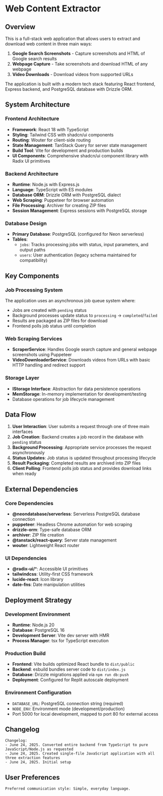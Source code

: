 # Web Content Extractor

## Overview

This is a full-stack web application that allows users to extract and download web content in three main ways:

1. **Google Search Screenshots** - Capture screenshots and HTML of Google search results
2. **Webpage Capture** - Take screenshots and download HTML of any webpage
3. **Video Downloads** - Download videos from supported URLs

The application is built with a modern tech stack featuring React frontend, Express backend, and PostgreSQL database with Drizzle ORM.

## System Architecture

### Frontend Architecture
- **Framework**: React 18 with TypeScript
- **Styling**: Tailwind CSS with shadcn/ui components
- **Routing**: Wouter for client-side routing
- **State Management**: TanStack Query for server state management
- **Build Tool**: Vite for development and production builds
- **UI Components**: Comprehensive shadcn/ui component library with Radix UI primitives

### Backend Architecture
- **Runtime**: Node.js with Express.js
- **Language**: TypeScript with ES modules
- **Database ORM**: Drizzle ORM with PostgreSQL dialect
- **Web Scraping**: Puppeteer for browser automation
- **File Processing**: Archiver for creating ZIP files
- **Session Management**: Express sessions with PostgreSQL storage

### Database Design
- **Primary Database**: PostgreSQL (configured for Neon serverless)
- **Tables**:
  - `jobs`: Tracks processing jobs with status, input parameters, and output paths
  - `users`: User authentication (legacy schema maintained for compatibility)

## Key Components

### Job Processing System
The application uses an asynchronous job queue system where:
- Jobs are created with `pending` status
- Background processes update status to `processing` → `completed`/`failed`
- Results are packaged as ZIP files for download
- Frontend polls job status until completion

### Web Scraping Services
- **ScraperService**: Handles Google search capture and general webpage screenshots using Puppeteer
- **VideoDownloaderService**: Downloads videos from URLs with basic HTTP handling and redirect support

### Storage Layer
- **IStorage Interface**: Abstraction for data persistence operations
- **MemStorage**: In-memory implementation for development/testing
- Database operations for job lifecycle management

## Data Flow

1. **User Interaction**: User submits a request through one of three main interfaces
2. **Job Creation**: Backend creates a job record in the database with `pending` status
3. **Background Processing**: Appropriate service processes the request asynchronously
4. **Status Updates**: Job status is updated throughout processing lifecycle
5. **Result Packaging**: Completed results are archived into ZIP files
6. **Client Polling**: Frontend polls job status and provides download links when ready

## External Dependencies

### Core Dependencies
- **@neondatabase/serverless**: Serverless PostgreSQL database connection
- **puppeteer**: Headless Chrome automation for web scraping
- **drizzle-orm**: Type-safe database ORM
- **archiver**: ZIP file creation
- **@tanstack/react-query**: Server state management
- **wouter**: Lightweight React router

### UI Dependencies
- **@radix-ui/***: Accessible UI primitives
- **tailwindcss**: Utility-first CSS framework
- **lucide-react**: Icon library
- **date-fns**: Date manipulation utilities

## Deployment Strategy

### Development Environment
- **Runtime**: Node.js 20
- **Database**: PostgreSQL 16
- **Development Server**: Vite dev server with HMR
- **Process Manager**: tsx for TypeScript execution

### Production Build
- **Frontend**: Vite builds optimized React bundle to `dist/public`
- **Backend**: esbuild bundles server code to `dist/index.js`
- **Database**: Drizzle migrations applied via `npm run db:push`
- **Deployment**: Configured for Replit autoscale deployment

### Environment Configuration
- `DATABASE_URL`: PostgreSQL connection string (required)
- `NODE_ENV`: Environment mode (development/production)
- Port 5000 for local development, mapped to port 80 for external access

## Changelog

```
Changelog:
- June 24, 2025. Converted entire backend from TypeScript to pure JavaScript/Node.js as requested
- June 24, 2025. Created single-file JavaScript application with all three extraction features
- June 24, 2025. Initial setup
```

## User Preferences

```
Preferred communication style: Simple, everyday language.
```